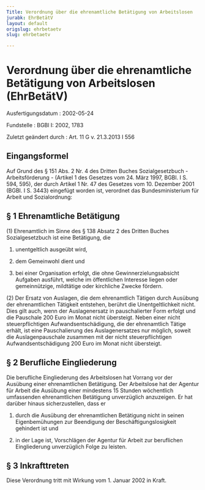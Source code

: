 ```yaml
---
Title: Verordnung über die ehrenamtliche Betätigung von Arbeitslosen
jurabk: EhrBetätV
layout: default
origslug: ehrbetaetv
slug: ehrbetaetv

---
```


# Verordnung über die ehrenamtliche Betätigung von Arbeitslosen (EhrBetätV)

Ausfertigungsdatum
:   2002-05-24

Fundstelle
:   BGBl I: 2002, 1783

Zuletzt geändert durch
:   Art. 11 G v. 21.3.2013 I 556


## Eingangsformel

Auf Grund des § 151 Abs. 2 Nr. 4 des Dritten Buches Sozialgesetzbuch -
Arbeitsförderung - (Artikel 1 des Gesetzes vom 24. März 1997, BGBl. I
S. 594, 595), der durch Artikel 1 Nr. 47 des Gesetzes vom 10. Dezember
2001 (BGBl. I S. 3443) eingefügt worden ist, verordnet das
Bundesministerium für Arbeit und Sozialordnung:


## § 1 Ehrenamtliche Betätigung

(1) Ehrenamtlich im Sinne des § 138 Absatz 2 des Dritten Buches
Sozialgesetzbuch ist eine Betätigung, die

1.  unentgeltlich ausgeübt wird,


2.  dem Gemeinwohl dient und


3.  bei einer Organisation erfolgt, die ohne Gewinnerzielungsabsicht
    Aufgaben ausführt, welche im öffentlichen Interesse liegen oder
    gemeinnützige, mildtätige oder kirchliche Zwecke fördern.




(2) Der Ersatz von Auslagen, die dem ehrenamtlich Tätigen durch
Ausübung der ehrenamtlichen Tätigkeit entstehen, berührt die
Unentgeltlichkeit nicht. Dies gilt auch, wenn der Auslagenersatz in
pauschalierter Form erfolgt und die Pauschale 200 Euro im Monat nicht
übersteigt. Neben einer nicht steuerpflichtigen Aufwandsentschädigung,
die der ehrenamtlich Tätige erhält, ist eine Pauschalierung des
Auslagenersatzes nur möglich, soweit die Auslagenpauschale zusammen
mit der nicht steuerpflichtigen Aufwandsentschädigung 200 Euro im
Monat nicht übersteigt.


## § 2 Berufliche Eingliederung

Die berufliche Eingliederung des Arbeitslosen hat Vorrang vor der
Ausübung einer ehrenamtlichen Betätigung. Der Arbeitslose hat der
Agentur für Arbeit die Ausübung einer mindestens 15 Stunden
wöchentlich umfassenden ehrenamtlichen Betätigung unverzüglich
anzuzeigen. Er hat darüber hinaus sicherzustellen, dass er

1.  durch die Ausübung der ehrenamtlichen Betätigung nicht in seinen
    Eigenbemühungen zur Beendigung der Beschäftigungslosigkeit gehindert
    ist und


2.  in der Lage ist, Vorschlägen der Agentur für Arbeit zur beruflichen
    Eingliederung unverzüglich Folge zu leisten.





## § 3 Inkrafttreten

Diese Verordnung tritt mit Wirkung vom 1. Januar 2002 in Kraft.

